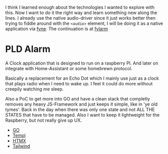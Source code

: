 I think I learned enough about the technologies I wanted to explore with this. Now I want to do it the right way and learn something new along the lines. I already use the native audio-driver since it just works better then trying to fiddle around with the ``<audio>`` element, I will be doing it as a native application via [fyne](https://fyne.io/). The continuation is at [fylarm](https://github.com/pldcanfly/fylarm)


# PLD Alarm

A Clock application that is designed to run on a raspberry PI. And later on integrate with Home-Assistant or some homebrewn protocol.

Basically a replacement for an Echo Dot which I mainly use just as a clock that plays radio when I need to wake up. I feel it could do more without creepily watching me sleep.

Also a PoC to get more into GO and have a clean stack that completly removes any heavy JS-Framework and just keeps it simple, like in 'ye old tymes'. Back in the day when there was only one state and not ALL THE STATES that have to be managed. Also I want to keep it lightweight for the Raspberry, but not really give up UX.

- [GO](https://go.dev)
- [Templ](https://templ.guide)
- [HTMX](https://htmx.org)
- [Tailwind](https://tailwindcss.com)
